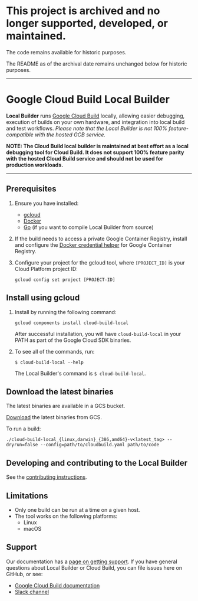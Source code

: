 # This project is archived and no longer supported, developed, or maintained.

The code remains available for historic purposes.

The README as of the archival date remains unchanged below for historic purposes.

-----

# Google Cloud Build Local Builder

**Local Builder** runs [Google Cloud Build](https://cloud.google.com/cloud-build/) locally,
allowing easier debugging, execution of builds on your own hardware, and integration into
local build and test workflows. *Please note that the Local Builder is not 100%
feature-compatible with the hosted GCB service.*

**NOTE: The Cloud Build local builder is maintained at best effort as a local debugging
tool for Cloud Build. It does not support 100% feature parity with the hosted Cloud Build
service and should not be used for production workloads.**

--------------------------------------------------------------------------------

## Prerequisites

1.  Ensure you have installed:

    *   [gcloud](https://cloud.google.com/sdk/docs/quickstarts)
    *   [Docker](https://www.docker.com/)
    *   [Go](https://golang.org/doc/install) (if you want to compile Local
        Builder from source)

2.  If the build needs to access a private Google Container Registry, install
    and configure the
    [Docker credential helper](https://github.com/GoogleCloudPlatform/docker-credential-gcr)
    for Google Container Registry.

3.  Configure your project for the gcloud tool, where `[PROJECT_ID]` is your
    Cloud Platform project ID:

    ```
    gcloud config set project [PROJECT-ID]
    ```

## Install using gcloud

1.  Install by running the following command:

    ```
    gcloud components install cloud-build-local
    ```

    After successful installation, you will have `cloud-build-local` in your
    PATH as part of the Google Cloud SDK binaries.

2.  To see all of the commands, run:

    ```
    $ cloud-build-local --help
    ```

    The Local Builder's command is `$ cloud-build-local`.

## Download the latest binaries

The latest binaries are available in a GCS bucket.

[Download](https://storage.googleapis.com/local-builder/cloud-build-local_latest.tar.gz)
the latest binaries from GCS.

To run a build:

```
./cloud-build-local_{linux,darwin}_{386,amd64}-v<latest_tag> --dryrun=false --config=path/to/cloudbuild.yaml path/to/code
```

## Developing and contributing to the Local Builder

See the
[contributing instructions](https://github.com/MikeMoore63/cloud-build-local/blob/master/CONTRIBUTING.md).

## Limitations

*   Only one build can be run at a time on a given host.
*   The tool works on the following platforms:
    *   Linux
    *   macOS

## Support

Our documentation has a [page on getting
support](https://cloud.google.com/cloud-build/docs/getting-support). If you have
general questions about Local Builder or Cloud Build, you can file issues here
on GitHub, or see:

* [Google Cloud Build documentation](http://cloud.google.com/cloud-build/)
* [Slack channel](https://googlecloud-community.slack.com/messages/C4KCRJL4D/details/)

